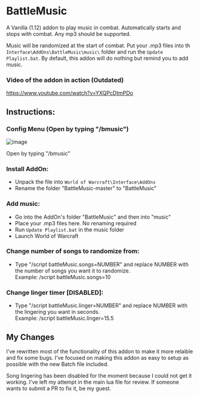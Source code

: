 # BattleMusic
A Vanilla (1.12) addon to play music in combat. Automatically starts and stops with combat. Any mp3 should be supported. 

Music will be randomized at the start of combat. Put your .mp3 files into th `Interface\AddOns\BattleMusic\music\` folder and run the `Update Playlist.bat`. 
By default, this addon will do nothing but remind you to add music. 

### Video of the addon in action  (Outdated)
https://www.youtube.com/watch?v=YXQPcDtmPDo

## Instructions:

### Config Menu (Open by typing "/bmusic")
![image](https://github.com/user-attachments/assets/7964eee1-bb7d-4ed5-92aa-38b0b912add3)

Open by typing "/bmusic"  

  
### Install AddOn:
- Unpack the file into `World of Warcraft\Interface\AddOns`
- Rename the folder "BattleMusic-master" to "BattleMusic"

### Add music:
- Go into the AddOn's folder "BattleMusic" and then into "music"
- Place your .mp3 files here. No renaming required
- Run `Update Playlist.bat` in the music folder
- Launch World of Warcraft

### Change number of songs to randomize from:
- Type "/script battleMusic.songs=NUMBER" and replace NUMBER with the number of songs you want it to randomize.  
Example: /script battleMusic.songs=10

### Change linger timer [DISABLED]:
- Type "/script battleMusic.linger=NUMBER" and replace NUMBER with the lingering you want in seconds.  
Example: /script battleMusic.linger=15.5

## My Changes
I've rewritten most of the functionality of this addon to make it more relaible and fix some bugs. I've focused on making this addon as easy to setup as possible with the new Batch file included.

Song lingering has been disabled for the moment because I could not get it working. I've left my attempt in the main lua file for review. If someone wants to submit a PR to fix it, be my guest. 
